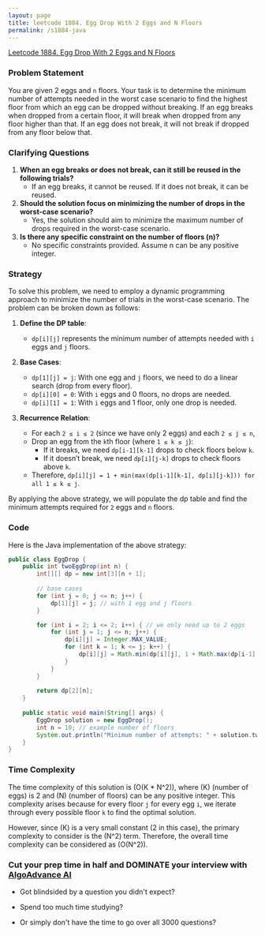 ```yaml
---
layout: page
title: leetcode 1884. Egg Drop With 2 Eggs and N Floors
permalink: /s1884-java
---
```

[Leetcode 1884. Egg Drop With 2 Eggs and N Floors](https://algoadvance.github.io/algoadvance/l1884)
### Problem Statement
You are given 2 eggs and `n` floors. Your task is to determine the minimum number of attempts needed in the worst case scenario to find the highest floor from which an egg can be dropped without breaking. If an egg breaks when dropped from a certain floor, it will break when dropped from any floor higher than that. If an egg does not break, it will not break if dropped from any floor below that.

### Clarifying Questions
1. **When an egg breaks or does not break, can it still be reused in the following trials?**
   - If an egg breaks, it cannot be reused. If it does not break, it can be reused.
2. **Should the solution focus on minimizing the number of drops in the worst-case scenario?**
   - Yes, the solution should aim to minimize the maximum number of drops required in the worst-case scenario.
3. **Is there any specific constraint on the number of floors (n)?**
   - No specific constraints provided. Assume n can be any positive integer.

### Strategy
To solve this problem, we need to employ a dynamic programming approach to minimize the number of trials in the worst-case scenario. The problem can be broken down as follows:

1. **Define the DP table**:
   - `dp[i][j]` represents the minimum number of attempts needed with `i` eggs and `j` floors.

2. **Base Cases**:
   - `dp[1][j] = j`: With one egg and `j` floors, we need to do a linear search (drop from every floor).
   - `dp[i][0] = 0`: With `i` eggs and 0 floors, no drops are needed.
   - `dp[i][1] = 1`: With `i` eggs and 1 floor, only one drop is needed.

3. **Recurrence Relation**:
   - For each `2 ≤ i ≤ 2` (since we have only 2 eggs) and each `2 ≤ j ≤ n`,
   - Drop an egg from the `k`th floor (where `1 ≤ k ≤ j`):
     - If it breaks, we need `dp[i-1][k-1]` drops to check floors below `k`.
     - If it doesn’t break, we need `dp[i][j-k]` drops to check floors above `k`.
   - Therefore, `dp[i][j] = 1 + min(max(dp[i-1][k-1], dp[i][j-k])) for all 1 ≤ k ≤ j`.

By applying the above strategy, we will populate the dp table and find the minimum attempts required for `2` eggs and `n` floors.

### Code
Here is the Java implementation of the above strategy:

```java
public class EggDrop {
    public int twoEggDrop(int n) {
        int[][] dp = new int[3][n + 1];
        
        // base cases
        for (int j = 0; j <= n; j++) {
            dp[1][j] = j; // with 1 egg and j floors
        }

        for (int i = 2; i <= 2; i++) { // we only need up to 2 eggs
            for (int j = 1; j <= n; j++) {
                dp[i][j] = Integer.MAX_VALUE;
                for (int k = 1; k <= j; k++) {
                    dp[i][j] = Math.min(dp[i][j], 1 + Math.max(dp[i-1][k-1], dp[i][j-k]));
                }
            }
        }
        
        return dp[2][n];
    }
    
    public static void main(String[] args) {
        EggDrop solution = new EggDrop();
        int n = 10; // example number of floors
        System.out.println("Minimum number of attempts: " + solution.twoEggDrop(n));
    }
}
```

### Time Complexity
The time complexity of this solution is \(O(K * N^2)\), where \(K\) (number of eggs) is 2 and \(N\) (number of floors) can be any positive integer. This complexity arises because for every floor `j` for every egg `i`, we iterate through every possible floor `k` to find the optimal solution.

However, since \(K\) is a very small constant (2 in this case), the primary complexity to consider is the \(N^2\) term. Therefore, the overall time complexity can be considered as \(O(N^2)\).


### Cut your prep time in half and DOMINATE your interview with [AlgoAdvance AI](https://algoAdvance.com)

- Got blindsided by a question you didn't expect?

- Spend too much time studying?

- Or simply don't have the time to go over all 3000 questions?

